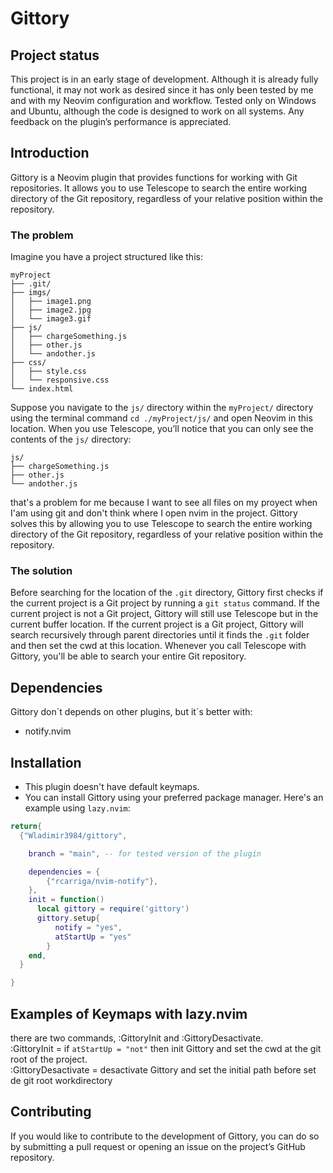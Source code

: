 # Gittory

## Project status
This project is in an early stage of development. Although it is already fully functional, it may not work as desired since it has only been tested by me and with my Neovim configuration and workflow. Tested only on Windows and Ubuntu, although the code is designed to work on all systems. Any feedback on the plugin’s performance is appreciated.

## Introduction
Gittory is a Neovim plugin that provides functions for working with Git repositories. It allows you to use Telescope to search the entire working directory of the Git repository, regardless of your relative position within the repository.

### The problem
Imagine you have a project structured like this:
```
myProject
├── .git/
├── imgs/
│   ├── image1.png
│   ├── image2.jpg
│   └── image3.gif
├── js/
│   ├── chargeSomething.js
│   ├── other.js
│   └── andother.js
├── css/
│   ├── style.css
│   └── responsive.css
└── index.html
```
Suppose you navigate to the `js/` directory within the `myProject/` directory using the terminal command `cd ./myProject/js/` and open Neovim in this location. When you use Telescope, you’ll notice that you can only see the contents of the `js/` directory:
```
js/
├── chargeSomething.js
├── other.js
└── andother.js
```
that's a problem for me because I want to see all files on my proyect when I'am using git and don't think where I open nvim in the project. Gittory solves this by allowing you to use Telescope to search the entire working directory of the Git repository, regardless of your relative position within the repository.

### The solution
Before searching for the location of the `.git` directory, Gittory first checks if the current project is a Git project by running a `git status` command. If the current project is not a Git project, Gittory will still use Telescope but in the current buffer location. If the current project is a Git project, Gittory will search recursively through parent directories until it finds the `.git` folder and then set the cwd at this location. Whenever you call Telescope with Gittory, you'll be able to search your entire Git repository.


## Dependencies
Gittory don´t depends on other plugins, but it´s better with:
- notify.nvim

## Installation
- This plugin doesn't have default keymaps.
- You can install Gittory using your preferred package manager. Here's an example using `lazy.nvim`:

```lua
return{
  {"Wladimir3984/gittory",

    branch = "main", -- for tested version of the plugin

    dependencies = {
        {"rcarriga/nvim-notify"},
    },
    init = function()
      local gittory = require('gittory')
      gittory.setup{
          notify = "yes",
          atStartUp = "yes"
        }
    end,
  }

}
```

## Examples of Keymaps with lazy.nvim
there are two commands, :GittoryInit and :GittoryDesactivate.  
:GittoryInit = if `atStartUp = "not"` then init Gittory and set the cwd at the git root of the project.  
:GittoryDesactivate = desactivate Gittory and set the initial path before set de git root workdirectory

## Contributing
If you would like to contribute to the development of Gittory, you can do so by submitting a pull request or opening an issue on the project’s GitHub repository.

